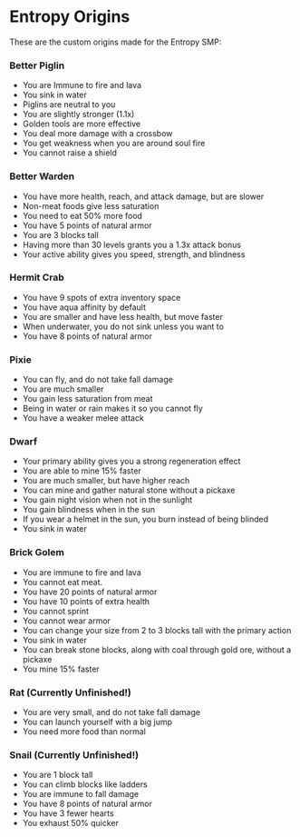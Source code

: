 # Entropy Origins

These are the custom origins made for the Entropy SMP:

### Better Piglin
* You are Immune to fire and lava
* You sink in water
* Piglins are neutral to you
* You are slightly stronger (1.1x)
* Golden tools are more effective
* You deal more damage with a crossbow
* You get weakness when you are around soul fire
* You cannot raise a shield

### Better Warden
* You have more health, reach, and attack damage, but are slower
* Non-meat foods give less saturation
* You need to eat 50% more food
* You have 5 points of natural armor
* You are 3 blocks tall
* Having more than 30 levels grants you a 1.3x attack bonus
* Your active ability gives you speed, strength, and blindness

### Hermit Crab
* You have 9 spots of extra inventory space
* You have aqua affinity by default
* You are smaller and have less health, but move faster
* When underwater, you do not sink unless you want to
* You have 8 points of natural armor

### Pixie
* You can fly, and do not take fall damage
* You are much smaller
* You gain less saturation from meat
* Being in water or rain makes it so you cannot fly
* You have a weaker melee attack

### Dwarf
* Your primary ability gives you a strong regeneration effect
* You are able to mine 15% faster
* You are much smaller, but have higher reach
* You can mine and gather natural stone without a pickaxe
* You gain night vision when not in the sunlight
* You gain blindness when in the sun
* If you wear a helmet in the sun, you burn instead of being blinded
* You sink in water

### Brick Golem
* You are immune to fire and lava
* You cannot eat meat.
* You have 20 points of natural armor
* You have 10 points of extra health
* You cannot sprint
* You cannot wear armor
* You can change your size from 2 to 3 blocks tall with the primary action
* You sink in water
* You can break stone blocks, along with coal through gold ore, without a pickaxe
* You mine 15% faster

### Rat (Currently Unfinished!)
* You are very small, and do not take fall damage
* You can launch yourself with a big jump
* You need more food than normal

### Snail (Currently Unfinished!)
* You are 1 block tall
* You can climb blocks like ladders
* You are immune to fall damage
* You have 8 points of natural armor
* You have 3 fewer hearts
* You exhaust 50% quicker